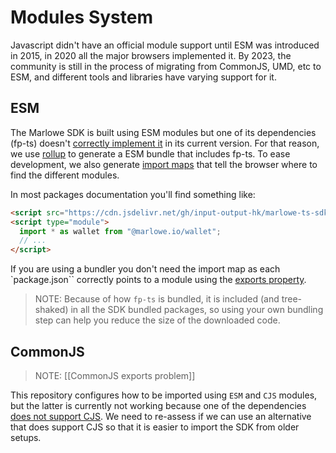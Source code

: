 # Modules System

Javascript didn't have an official module support until ESM was introduced in 2015, in 2020 all the major browsers implemented it. By 2023, the community is still in the process of migrating from CommonJS, UMD, etc to ESM, and different tools and libraries have varying support for it.

## ESM

The Marlowe SDK is built using ESM modules but one of its dependencies (fp-ts) doesn't [correctly implement it](https://github.com/gcanti/fp-ts/issues/1777) in its current version. For that reason, we use [rollup](https://rollupjs.org/) to generate a ESM bundle that includes fp-ts. To ease development, we also generate [import maps](https://github.com/WICG/import-maps#import-maps) that tell the browser where to find the different modules.

In most packages documentation you'll find something like:

```html
<script src="https://cdn.jsdelivr.net/gh/input-output-hk/marlowe-ts-sdk@0.3.0-beta-rc3/jsdelivr-npm-importmap.js"></script>
<script type="module">
  import * as wallet from "@marlowe.io/wallet";
  // ...
</script>
```

If you are using a bundler you don't need the import map as each `package.json`` correctly points to a module using the [exports property](https://webpack.js.org/guides/package-exports/).

> NOTE: Because of how `fp-ts` is bundled, it is included (and tree-shaked) in all the SDK bundled packages, so using your own bundling step can help you reduce the size of the downloaded code.

## CommonJS

> NOTE: [[CommonJS exports problem]]

This repository configures how to be imported using `ESM` and `CJS` modules, but the latter is currently not working because one of the dependencies [does not support CJS](https://github.com/spacebudz/lucid#compatibility). We need to re-assess if we can use an alternative that does support CJS so that it is easier to import the SDK from older setups.
